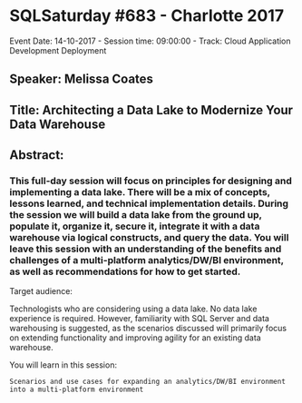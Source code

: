 # SQLSaturday #683 - Charlotte 2017
Event Date: 14-10-2017 - Session time: 09:00:00 - Track: Cloud Application Development  Deployment
## Speaker: Melissa Coates
## Title: Architecting a Data Lake to Modernize Your Data Warehouse
## Abstract:
### This full-day session will focus on principles for designing and implementing a data lake. There will be a mix of concepts, lessons learned, and technical implementation details. During the session we will build a data lake from the ground up, populate it, organize it, secure it, integrate it with a data warehouse via logical constructs, and query the data. You will leave this session with an understanding of the benefits and challenges of a multi-platform analytics/DW/BI environment, as well as recommendations for how to get started.

Target audience:

Technologists who are considering using a data lake. No data lake experience is required. However, familiarity with SQL Server and data warehousing is suggested, as the scenarios discussed will primarily focus on extending functionality and improving agility for an existing data warehouse.

You will learn in this session:

    Scenarios and use cases for expanding an analytics/DW/BI environment into a multi-platform environment
